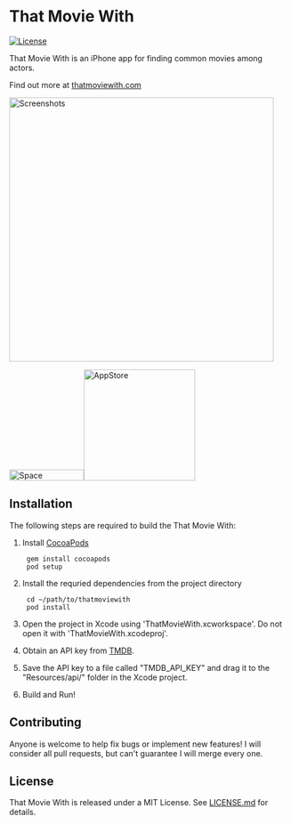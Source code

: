 That Movie With
===============

[![License](http://img.shields.io/:license-mit-blue.svg)](http://doge.mit-license.org)

That Movie With is an iPhone app for finding common movies among actors. 

Find out more at [thatmoviewith.com](http://thatmoviewith.com)

<img src="https://cloud.githubusercontent.com/assets/1676460/7080281/adadc5ee-defd-11e4-83c7-5fc7aadae7eb.png" width="475" alt="Screenshots"/>

<img src="https://cloud.githubusercontent.com/assets/1676460/7080282/b1b26424-defd-11e4-820f-94f50ff467a8.png" width="134" height="20" alt="Space"/>[<img src="https://cloud.githubusercontent.com/assets/219689/5575342/963e0ee8-9013-11e4-8091-7ece67d64729.png" width="200" alt="AppStore"/>](https://itunes.apple.com/us/app/that-movie-with/id892972135?ls=1&mt=8)



Installation
------------

The following steps are required to build the That Movie With:

1. Install [CocoaPods](http://cocoapods.org)

		gem install cocoapods
		pod setup

2. Install the requried dependencies from the project directory
		
		cd ~/path/to/thatmoviewith
		pod install

3. Open the project in Xcode using 'ThatMovieWith.xcworkspace'. Do not open it with 'ThatMovieWith.xcodeproj'.

4. Obtain an API key from [TMDB](http://www.themoviedb.org/documentation/api).

5. Save the API key to a file called "TMDB_API_KEY" and drag it to the "Resources/api/" folder in the Xcode project.

6. Build and Run!

Contributing
------------

Anyone is welcome to help fix bugs or implement new features! I will consider all pull requests, but can't guarantee I will merge every one.

License
-------

That Movie With is released under a MIT License. See [LICENSE.md](https://github.com/jayhickey/thatmoviewith/blob/develop/LICENSE.md) for details.

